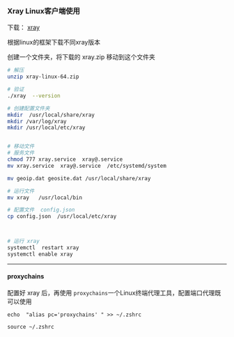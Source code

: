 

###  Xray Linux客户端使用



下载： [xray](https://github.com/XTLS/Xray-core/releases) 

根据linux的框架下载不同xray版本



创建一个文件夹，将下载的 xray.zip  移动到这个文件夹

```bash
# 解压 
unzip xray-linux-64.zip  

# 验证 
./xray  --version 

# 创建配置文件夹 
mkdir  /usr/local/share/xray
mkdir /var/log/xray
mkdir /usr/local/etc/xray


# 移动文件
# 服务文件
chmod 777 xray.service  xray@.service 
mv xray.service  xray@.service  /etc/systemd/system

mv geoip.dat geosite.dat /usr/local/share/xray

# 运行文件
mv xray   /usr/local/bin 

# 配置文件  config.json 
cp config.json  /usr/local/etc/xray 



# 运行 xray 
systemctl  restart xray 
systemctl enable xray 
```

---





#### proxychains

配置好 xray 后，再使用 `proxychains`一个Linux终端代理工具，配置端口代理既可以使用 

`echo  "alias pc='proxychains' " >> ~/.zshrc   ` 

`source ~/.zshrc `





